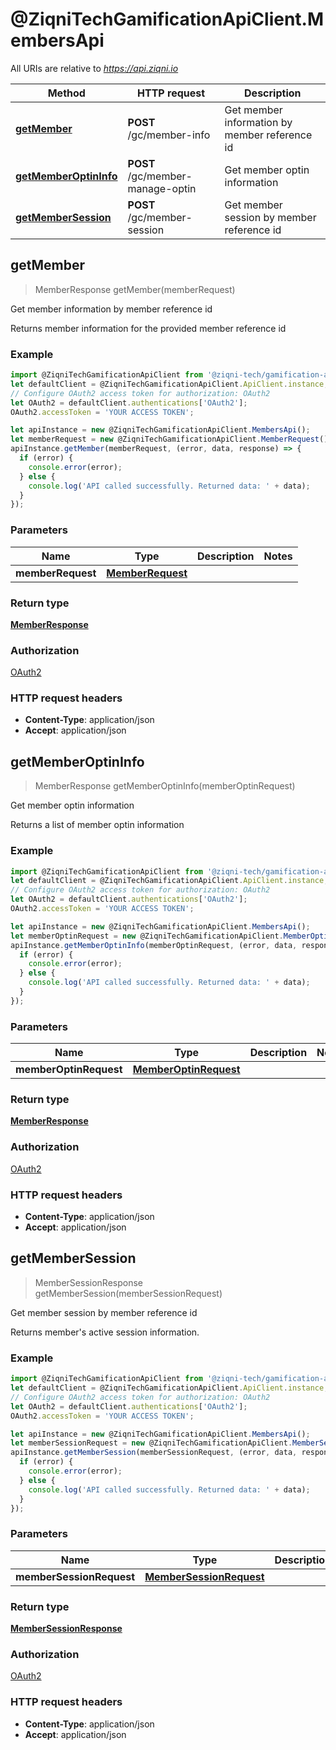 # @ZiqniTechGamificationApiClient.MembersApi

All URIs are relative to *https://api.ziqni.io*

Method | HTTP request | Description
------------- | ------------- | -------------
[**getMember**](MembersApi.md#getMember) | **POST** /gc/member-info | Get member information by member reference id
[**getMemberOptinInfo**](MembersApi.md#getMemberOptinInfo) | **POST** /gc/member-manage-optin | Get member optin information
[**getMemberSession**](MembersApi.md#getMemberSession) | **POST** /gc/member-session | Get member session by member reference id



## getMember

> MemberResponse getMember(memberRequest)

Get member information by member reference id

Returns member information for the provided member reference id

### Example

```javascript
import @ZiqniTechGamificationApiClient from '@ziqni-tech/gamification-api-client';
let defaultClient = @ZiqniTechGamificationApiClient.ApiClient.instance;
// Configure OAuth2 access token for authorization: OAuth2
let OAuth2 = defaultClient.authentications['OAuth2'];
OAuth2.accessToken = 'YOUR ACCESS TOKEN';

let apiInstance = new @ZiqniTechGamificationApiClient.MembersApi();
let memberRequest = new @ZiqniTechGamificationApiClient.MemberRequest(); // MemberRequest | 
apiInstance.getMember(memberRequest, (error, data, response) => {
  if (error) {
    console.error(error);
  } else {
    console.log('API called successfully. Returned data: ' + data);
  }
});
```

### Parameters


Name | Type | Description  | Notes
------------- | ------------- | ------------- | -------------
 **memberRequest** | [**MemberRequest**](MemberRequest.md)|  | 

### Return type

[**MemberResponse**](MemberResponse.md)

### Authorization

[OAuth2](../README.md#OAuth2)

### HTTP request headers

- **Content-Type**: application/json
- **Accept**: application/json


## getMemberOptinInfo

> MemberResponse getMemberOptinInfo(memberOptinRequest)

Get member optin information

Returns a list of member optin information

### Example

```javascript
import @ZiqniTechGamificationApiClient from '@ziqni-tech/gamification-api-client';
let defaultClient = @ZiqniTechGamificationApiClient.ApiClient.instance;
// Configure OAuth2 access token for authorization: OAuth2
let OAuth2 = defaultClient.authentications['OAuth2'];
OAuth2.accessToken = 'YOUR ACCESS TOKEN';

let apiInstance = new @ZiqniTechGamificationApiClient.MembersApi();
let memberOptinRequest = new @ZiqniTechGamificationApiClient.MemberOptinRequest(); // MemberOptinRequest | 
apiInstance.getMemberOptinInfo(memberOptinRequest, (error, data, response) => {
  if (error) {
    console.error(error);
  } else {
    console.log('API called successfully. Returned data: ' + data);
  }
});
```

### Parameters


Name | Type | Description  | Notes
------------- | ------------- | ------------- | -------------
 **memberOptinRequest** | [**MemberOptinRequest**](MemberOptinRequest.md)|  | 

### Return type

[**MemberResponse**](MemberResponse.md)

### Authorization

[OAuth2](../README.md#OAuth2)

### HTTP request headers

- **Content-Type**: application/json
- **Accept**: application/json


## getMemberSession

> MemberSessionResponse getMemberSession(memberSessionRequest)

Get member session by member reference id

Returns member&#39;s active session information.

### Example

```javascript
import @ZiqniTechGamificationApiClient from '@ziqni-tech/gamification-api-client';
let defaultClient = @ZiqniTechGamificationApiClient.ApiClient.instance;
// Configure OAuth2 access token for authorization: OAuth2
let OAuth2 = defaultClient.authentications['OAuth2'];
OAuth2.accessToken = 'YOUR ACCESS TOKEN';

let apiInstance = new @ZiqniTechGamificationApiClient.MembersApi();
let memberSessionRequest = new @ZiqniTechGamificationApiClient.MemberSessionRequest(); // MemberSessionRequest | 
apiInstance.getMemberSession(memberSessionRequest, (error, data, response) => {
  if (error) {
    console.error(error);
  } else {
    console.log('API called successfully. Returned data: ' + data);
  }
});
```

### Parameters


Name | Type | Description  | Notes
------------- | ------------- | ------------- | -------------
 **memberSessionRequest** | [**MemberSessionRequest**](MemberSessionRequest.md)|  | 

### Return type

[**MemberSessionResponse**](MemberSessionResponse.md)

### Authorization

[OAuth2](../README.md#OAuth2)

### HTTP request headers

- **Content-Type**: application/json
- **Accept**: application/json

